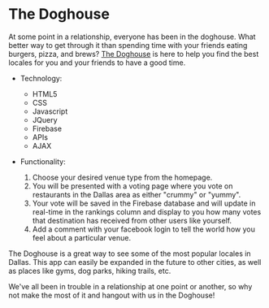 # The Doghouse

At some point in a relationship, everyone has been in the doghouse. What better way to get through it than spending time with your friends eating burgers, pizza, and brews? [The Doghouse](https://houstonc11.github.io/doghouse/) is here to help you find the best locales for you and your friends to have a good time.

* Technology:

  * HTML5
  * CSS
  * Javascript
  * JQuery
  * Firebase
  * APIs
  * AJAX

* Functionality:
  
  1) Choose your desired venue type from the homepage.
  2) You will be presented with a voting page where you vote on restaurants in the Dallas area as either "crummy" or "yummy".
  3) Your vote will be saved in the Firebase database and will update in real-time in the rankings column and display to you how many votes that destination has received from other users like yourself.
  4) Add a comment with your facebook login to tell the world how you feel about a particular venue.
  
The Doghouse is a great way to see some of the most popular locales in Dallas. This app can easily be expanded in the future to other cities, as well as places like gyms, dog parks, hiking trails, etc.

We've all been in trouble in a relationship at one point or another, so why not make the most of it and hangout with us in the Doghouse!
